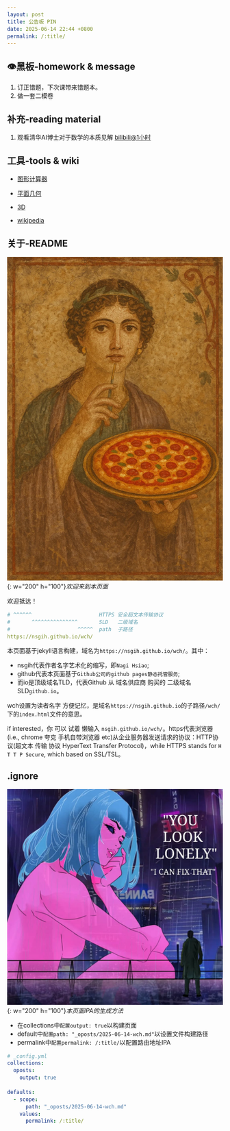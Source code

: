 ```yaml
---
layout: post
title: 公告板 PIN
date: 2025-06-14 22:44 +0800
permalink: /:title/
---
```


## 👁黑板-homework & message

1. 订正错题，下次课带来错题本。
2. 做一套二模卷

## 补充-reading material

1. 观看清华AI博士对于数学的本质见解 [bilibili@1小时](https://www.bilibili.com/video/BV1wRM2zrEDm/?vd_source=8519f95560ea54533a7d5978ae4c2de6)

## 工具-tools & wiki

- [图形计算器](https://www.desmos.com/calculator?lang=zh-CN)
- [平面几何](https://www.desmos.com/geometry?lang=zh-CN)
- [3D](https://www.desmos.com/3d?lang=zh-CN)

- [wikipedia](https://nsgih.github.io/2025/06/02/math-complex/)

## 关于-README

![alt text](/assets/2025-06/1556f0b407dcae1fa34587943eb1f5f.png){: w="200" h="100"}_欢迎来到本页面_

欢迎抵达！

```yaml
# ^^^^^^                      HTTPS 安全超文本传输协议
#       ^^^^^^^^^^^^^^^       SLD   二级域名
#                      ^^^^^  path  子路径
https://nsgih.github.io/wch/
```

本页面基于jekyll语言构建，域名为`https://nsgih.github.io/wch/`。其中：
- nsgih代表作者名字艺术化的缩写，即`Nagi Hsiao`; 
- github代表本页面基于`Github公司的github pages静态托管服务`; 
- 而io是顶级域名TLD，代表Github 从 域名供应商 购买的 二级域名SLD`github.io`。

wch设置为读者名字 方便记忆，是域名`https://nsgih.github.io`的子路径`/wch/`下的`index.html`文件的意思。

if interested，你 可以 试着 懒输入 `nsgih.github.io/wch/`。https代表浏览器(i.e., chrome 夸克 手机自带浏览器 etc)从企业服务器发送请求的协议：HTTP协议(超文本 传输 协议 HyperText Transfer Protocol)，while HTTPS stands for `H T T P Secure`, which based on SSL/TSL。

## .ignore

![alt text](../assets/2025-06/wp-2.webp){: w="200" h="100"}_本页面IPA的生成方法_

- 在collections中`配置output: true`以构建页面
- default中`配置path: "_oposts/2025-06-14-wch.md"`以设置文件构建路径
- permalink中`配置permalink: /:title/`以配置路由地址IPA

```yaml
# _config.yml
collections:
  oposts:
    output: true

defaults:
  - scope:
      path: "_oposts/2025-06-14-wch.md"
    values:
      permalink: /:title/
```